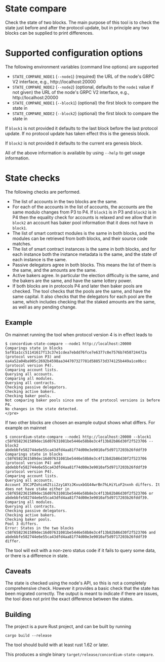 # State compare

Check the state of two blocks. The main purpose of this tool is to check the
state just before and after the protocol update, but in principle any two blocks
can be supplied to print differences.

# Supported configuration options

The following environment variables (command line options) are supported
- `STATE_COMPARE_NODE1` (`--node1`) (required) the URL of the node's GRPC V2 interface, e.g., http://localhost:20000
- `STATE_COMPARE_NODE2` (`--node2`) (optional, defaults to the `node1` value if
  not given) the URL of the node's GRPC V2 interface, e.g., http://localhost:20000
- `STATE_COMPARE_NODE1` (`--block1`) (optional) the first block to compare the
  state in
- `STATE_COMPARE_NODE2` (`--block2`) (optional) the first block to compare the
  state in

If `block1` is not provided it defaults to the last block before the last
protocol update. If no protocol update has taken effect this is the genesis block.

If `block2` is not provided it defaults to the current era genesis block.

All of the above information is available by using `--help` to get usage
information.

# State checks

The following checks are performed.

- The list of accounts in the two blocks are the same.
- For each of the accounts in the list of accounts, the accounts are the same
  modulo changes from P3 to P4. If `block1` is in P3 and `block2` is in P4 then
  the equality check for accounts is relaxed and we allow that in `block2` an
  account has baker pool information that it does not have in `block1`.
- The list of smart contract modules is the same in both blocks, and the modules
  can be retrieved from both blocks, and their source code matches.
- The list of smart contract instances is the same in both blocks, and for each
  instance both the instance metadata is the same, and the state of each
  instance is the same.
- Passive delegators agree in both blocks. This means the list of them is the
  same, and the amounts are the same.
- Active bakers agree. In particular the election difficulty is the same, and
  the bakers are the same, and have the same lottery power.
- If both blocks are in protocols P4 and later then baker pools are checked. The
  tool checks that the pools are the same, and have the same capital. It also
  checks that the delegators for each pool are the same, which includes checking
  that the staked amounts are the same, as well as any pending change.

## Example

On mainnet running the tool when protocol version 4 is in effect leads to

```
$ concordium-state-compare --node1 http://localhost:20000
Comparings state in blocks 5af81a1cc51141617f13c37e1cdea7ebdd76fce7e6377c0e7576b7450724472a (protocol version P3) and ea4a52a04ba905c2692b4598aa344707327781d588573d374125b449a1ce0bcc (protocol version P4).
Comparing account lists.
Querying all accounts.
Comparing all modules.
Querying all contracts.
Checking passive delegators.
Checking active bakers.
Checking baker pools.
Not comparing baker pools since one of the protocol versions is before P4.
No changes in the state detected.
</pre>
```

If two other blocks are chosen an example output shows what differs. For example
on mainnet

```
$ concordium-state-compare --node1 http://localhost:20000 --block1 c58f6582361589dec16d07631081be5446e58b8e3c4f13b82b86d30f2f523706 --block2 abdebbfe582744e6e55ca43dfd4aa81f74d00e3e9010af5d9717203b26fddf39
Comparings state in blocks c58f6582361589dec16d07631081be5446e58b8e3c4f13b82b86d30f2f523706 (protocol version P4) and abdebbfe582744e6e55ca43dfd4aa81f74d00e3e9010af5d9717203b26fddf39 (protocol version P4).
Comparing account lists.
Querying all accounts.
Account 35CJPZohio6Ztii2zy1AYzJKvuxbGG44wrBn7hLHiYLoF2nxnh differs. It does not have stake either in c58f6582361589dec16d07631081be5446e58b8e3c4f13b82b86d30f2f523706 or abdebbfe582744e6e55ca43dfd4aa81f74d00e3e9010af5d9717203b26fddf39.
Comparing all modules.
Querying all contracts.
Checking passive delegators.
Checking active bakers.
Checking baker pools.
Pool 3 differs.
Error: States in the two blocks c58f6582361589dec16d07631081be5446e58b8e3c4f13b82b86d30f2f523706 and abdebbfe582744e6e55ca43dfd4aa81f74d00e3e9010af5d9717203b26fddf39 differ.
```

The tool will exit with a non-zero status code if it fails to query some data,
or there is a difference in state.

## Caveats

The state is checked using the node's API, so this is not a completely
comprehensive check. However it provides a basic check that the state has been
migrated correctly. The output is meant to indicate if there are issues, the
tool does not print the exact difference between the states.

## Building

The project is a pure Rust project, and can be built by running

```shell
cargo build --release
```

The tool should build with at least rust 1.62 or later.

This produces a single binary `target/release/concordium-state-compare`.
